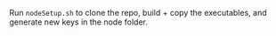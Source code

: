 Run `nodeSetup.sh` to clone the repo, build + copy the executables, and generate new keys in the node folder.
